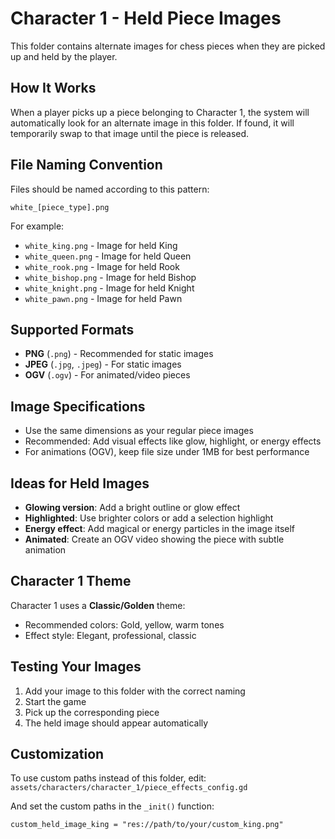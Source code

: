 # Character 1 - Held Piece Images

This folder contains alternate images for chess pieces when they are picked up and held by the player.

## How It Works

When a player picks up a piece belonging to Character 1, the system will automatically look for an alternate image in this folder. If found, it will temporarily swap to that image until the piece is released.

## File Naming Convention

Files should be named according to this pattern:
```
white_[piece_type].png
```

For example:
- `white_king.png` - Image for held King
- `white_queen.png` - Image for held Queen
- `white_rook.png` - Image for held Rook
- `white_bishop.png` - Image for held Bishop
- `white_knight.png` - Image for held Knight
- `white_pawn.png` - Image for held Pawn

## Supported Formats

- **PNG** (`.png`) - Recommended for static images
- **JPEG** (`.jpg`, `.jpeg`) - For static images
- **OGV** (`.ogv`) - For animated/video pieces

## Image Specifications

- Use the same dimensions as your regular piece images
- Recommended: Add visual effects like glow, highlight, or energy effects
- For animations (OGV), keep file size under 1MB for best performance

## Ideas for Held Images

- **Glowing version**: Add a bright outline or glow effect
- **Highlighted**: Use brighter colors or add a selection highlight
- **Energy effect**: Add magical or energy particles in the image itself
- **Animated**: Create an OGV video showing the piece with subtle animation

## Character 1 Theme

Character 1 uses a **Classic/Golden** theme:
- Recommended colors: Gold, yellow, warm tones
- Effect style: Elegant, professional, classic

## Testing Your Images

1. Add your image to this folder with the correct naming
2. Start the game
3. Pick up the corresponding piece
4. The held image should appear automatically

## Customization

To use custom paths instead of this folder, edit:
`assets/characters/character_1/piece_effects_config.gd`

And set the custom paths in the `_init()` function:
```gdscript
custom_held_image_king = "res://path/to/your/custom_king.png"
```
